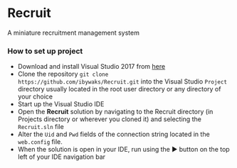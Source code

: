 # Recruit
A miniature recruitment management system

### How to set up project

* Download and install Visual Studio 2017 from [here](https://www.visualstudio.com/downloads/)
* Clone the repository `git clone https://github.com/ibywaks/Recruit.git` into the Visual Studio `Project` directory usually located in the root user directory or any directory of your choice
* Start up the Visual Studio IDE
* Open the **Recruit** solution by navigating to the Recruit directory (in Projects directory or wherever you cloned it) and selecting the `Recruit.sln` file
* Alter the `Uid` and `Pwd` fields of the connection string located in the `web.config` file.
* When the solution is open in your IDE, run using the ▶ button on the top left of your IDE navigation bar
